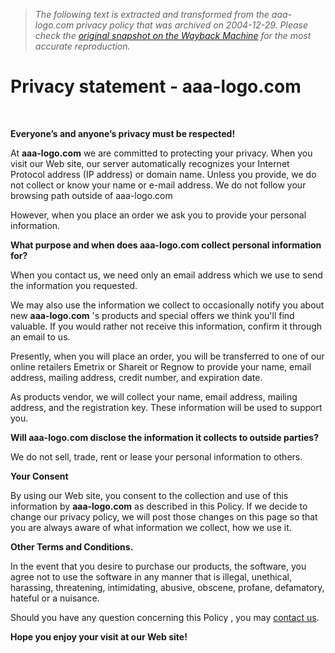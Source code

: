 > *The following text is extracted and transformed from the aaa-logo.com privacy policy that was archived on 2004-12-29. Please check the [original snapshot on the Wayback Machine](https://web.archive.org/web/20041229122205id_/http%3A//www.aaa-logo.com/ppolicy.php) for the most accurate reproduction.*

# Privacy statement - aaa-logo.com

 

**Everyone’s and anyone’s privacy must be respected!**

At **aaa-logo.com** we are committed to protecting your privacy. When you visit our Web site, our server automatically recognizes your Internet Protocol address (IP address) or domain name. Unless you provide, we do not collect or know your name or e-mail address. We do not follow your browsing path outside of aaa-logo.com

However, when you place an order we ask you to provide your personal information.

**What purpose and when does aaa-logo.com collect personal information for?**

When you contact us, we need only an email address which we use to send the information you requested.

We may also use the information we collect to occasionally notify you about new **aaa-logo.com** 's products and special offers we think you'll find valuable. If you would rather not receive this information, confirm it through an email to us.

Presently, when you will place an order, you will be transferred to one of our online retailers Emetrix or Shareit or Regnow to provide your name, email address, mailing address, credit number, and expiration date. 

As products vendor, we will collect your name, email address, mailing address, and the registration key. These information will be used to support you.

**Will aaa-logo.com disclose the information it collects to outside parties?**

We do not sell, trade, rent or lease your personal information to others.

**Your Consent**

By using our Web site, you consent to the collection and use of this information by **aaa-logo.com** as described in this Policy. If we decide to change our privacy policy, we will post those changes on this page so that you are always aware of what information we collect, how we use it.

**Other Terms and Conditions.**

In the event that you desire to purchase our products, the software, you agree not to use the software in any manner that is illegal, unethical, harassing, threatening, intimidating, abusive, obscene, profane, defamatory, hateful or a nuisance.

Should you have any question concerning this Policy , you may [contact us](http://www.aaa-logo.com/contact.php).

**Hope you enjoy your visit at our Web site!**
